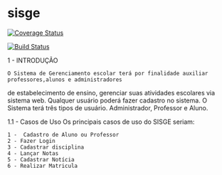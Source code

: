 sisge
=====



<a href='https://coveralls.io/repos/andreciencomp/sisge'><img src='https://coveralls.io/repos/andreciencomp/sisge/badge.png' alt='Coverage Status' /></a>

[![Build Status](https://coveralls.io/repos/andreciencomp/sisge.png?branch=master)](https://coveralls.io/repos/andreciencomp/sisge)




1 - INTRODUÇÃO

	O Sistema de Gerenciamento escolar terá por finalidade auxiliar professores,alunos e administradores 
de estabelecimento de ensino, gerenciar suas atividades escolares via sistema web.
	Qualquer usuário poderá fazer cadastro no sistema. 
	O Sistema terá três tipos de usuário. Administrador, Professor e Aluno.


1.1 - Casos de Uso
    Os principais casos de uso do SISGE seriam:

	1 -  Cadastro de Aluno ou Professor
	2 - Fazer Login
	3 - Cadastrar disciplina
	4 - Lançar Notas 
	5 - Cadastrar Notícia
	6 - Realizar Matricula

